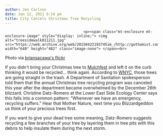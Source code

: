```yaml
---
author: Jen Carlson
date: Jan 12, 2011 6:14 pm
title: City Cancels Christmas Tree Recycling
---
```


	
										<p><span class="mt-enclosure mt-enclosure-image" style="display: inline;"> <img alt="treesidewalk011211.jpg" src="https://web.archive.org/web/20150422193745im_/http://gothamist.com/attachments/arts_jen/treesidewalk011211.jpg" width="640" height="482" class="image-none"> </span><br>
<span class="photo_caption">Photo via <a href="https://web.archive.org/web/20150422193745/http://www.flickr.com/photos/bsacawa/341817054/">briansacawa&apos;s flickr</a></span></p>

<p>If you didn&apos;t bring your Christmas tree to <a href="https://web.archive.org/web/20150422193745/http://gothamist.com/tags/mulchfest">Mulchfest</a> and left it on the curb thinking it would be recycled... think again. According to <a href="https://web.archive.org/web/20150422193745/http://www.wnyc.org/articles/wnyc-news/2011/jan/11/sanitation-workers-say-we-dont-have-time-recycle-your-christmas-trees/">WNYC</a>, those trees are going straight in the trash. A Department of Sanitation spokesperson told them that the annual Christmas tree recycling program was canceled this year after the department became overwhelmed by the December 26th blizzard. Christine Datz-Romero at the Lower East Side Ecology Center says this falls into a common pattern: &quot;Whenever we have an emergency, recycling suffers.&quot; Hear that Mother Nature, next time you Blizzardgeddon us think of your precious trees first. </p>

<p>If you want to give your dead tree some meaning, Datz-Romero suggests recycling a few branches of your tree by layering them in tree pits with this debris to help insulate them during the next storm.<br>
</p>					
										
									
				